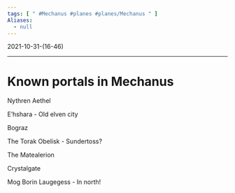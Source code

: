 ```yaml
---
tags: [ " #Mechanus #planes #planes/Mechanus " ]
Aliases:
  - null
---
```

2021-10-31-(16-46)

---

# Known portals in Mechanus

Nythren Aethel

E’hshara - Old elven city

Bograz

The Torak Obelisk - Sundertoss?

The Matealerion

Crystalgate

Mog Borin Laugegess - In north!